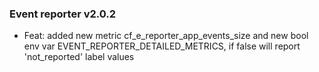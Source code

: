### Event reporter v2.0.2

* Feat: added new metric cf_e_reporter_app_events_size and new bool env var EVENT_REPORTER_DETAILED_METRICS, if false will report 'not_reported' label values